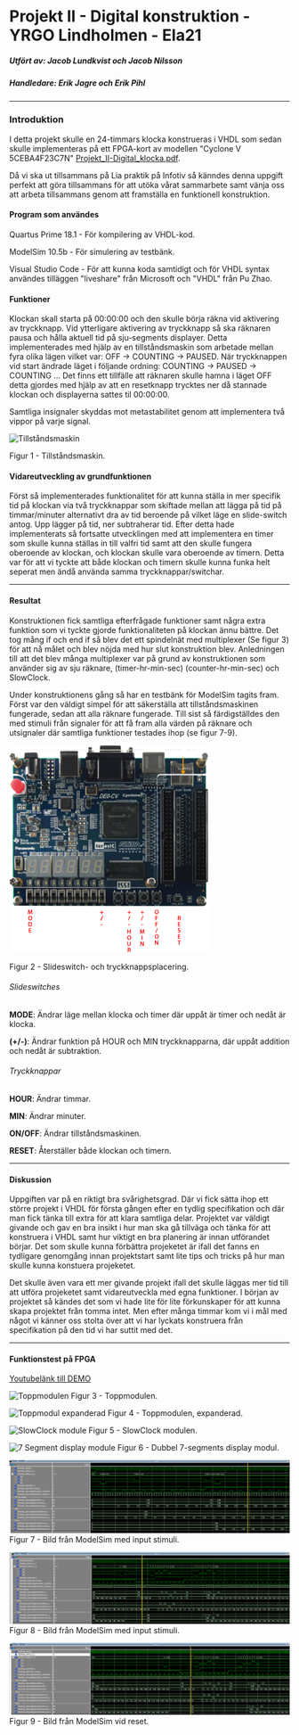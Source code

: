 # Projekt II - Digital konstruktion - YRGO Lindholmen - Ela21

##### Utfört av: Jacob Lundkvist och Jacob Nilsson
##### Handledare: Erik Jagre och Erik Pihl
*****

### Introduktion
I detta projekt skulle en 24-timmars klocka konstrueras i VHDL som sedan skulle implementeras på ett FPGA-kort av modellen "Cyclone V 5CEBA4F23C7N" <a href="https://github.com/Jalundkvist/VHDL_clock/blob/main/images/Projekt_II-Digital_klocka.pdf" target="_blank">Projekt_II-Digital_klocka.pdf</a>.

Då vi ska ut tillsammans på Lia praktik på Infotiv så känndes denna uppgift perfekt att göra tillsammans för att utöka vårat sammarbete samt vänja oss att arbeta tillsammans genom att framställa en funktionell konstruktion.

#### Program som användes
Quartus Prime 18.1 - För kompilering av VHDL-kod.

ModelSim 10.5b - För simulering av testbänk.

Visual Studio Code - För att kunna koda samtidigt och för VHDL syntax användes tilläggen "liveshare" från Microsoft och "VHDL" från Pu Zhao.

#### Funktioner
Klockan skall starta på 00:00:00 och den skulle börja räkna vid aktivering av tryckknapp.
Vid ytterligare aktivering av tryckknapp så ska räknaren pausa och hålla aktuell tid på sju-segments displayer. Detta implementerades med hjälp av en tillståndsmaskin som arbetade mellan fyra olika lägen vilket var: OFF -> COUNTING -> PAUSED. När tryckknappen vid start ändrade läget i följande ordning: COUNTING -> PAUSED -> COUNTING ... Det finns ett tillfälle att räknaren skulle hamna i läget OFF detta gjordes med hjälp av att en resetknapp trycktes ner då stannade klockan och displayerna sattes til 00:00:00.

Samtliga insignaler skyddas mot metastabilitet genom att implementera två vippor på varje signal.

![Tillståndsmaskin](https://github.com/Jalundkvist/VHDL_clock/blob/main/images/FSM.PNG?raw=true)

Figur 1 - Tillståndsmaskin.

#### Vidareutveckling av grundfunktionen
Först så implementerades funktionalitet för att kunna ställa in mer specifik tid på klockan via två tryckknappar som skiftade mellan att lägga på tid på timmar/minuter alternativt dra av tid beroende på vilket läge en slide-switch antog. Upp lägger på tid, ner subtraherar tid.
Efter detta hade implementerats så fortsatte utvecklingen med att implementera en timer som skulle kunna ställas in till valfri tid samt att den skulle fungera oberoende av klockan, och klockan skulle vara oberoende av timern. Detta var för att vi tyckte att både klockan och timern skulle kunna funka helt seperat men ändå använda samma tryckknappar/switchar.
****
#### Resultat
Konstruktionen fick samtliga efterfrågade funktioner samt några extra funktion som vi tyckte gjorde funktionaliteten på klockan ännu bättre. Det tog mång if och end if så blev det ett spindelnät med multiplexer (Se figur 3) för att nå målet och blev nöjda med hur slut konstruktion blev. Anledningen till att det blev många multiplexer var på grund av konstruktionen som använder sig av sju räknare, (timer-hr-min-sec) (counter-hr-min-sec) och SlowClock.  

Under konstruktionens gång så har en testbänk för ModelSim tagits fram. Först var den väldigt simpel för att säkerställa att tillståndsmaskinen fungerade, sedan att alla räknare fungerade. Till sist så färdigställdes den med stimuli från signaler för att få fram alla värden på räknare och utsignaler där samtliga funktioner testades ihop (se figur 7-9).

![Pin-layout](https://github.com/Jalundkvist/VHDL_Clock_school_project/blob/main/images/pinlayout.png?raw=true)

Figur 2 - Slideswitch- och tryckknappsplacering.

###### Slideswitches

**MODE**: Ändrar läge mellan klocka och timer där uppåt är timer och nedåt är klocka.

**(+/-)**: Ändrar funktion på HOUR och MIN tryckknapparna, där uppåt addition och nedåt är subtraktion.

###### Tryckknappar

**HOUR**: Ändrar timmar.

**MIN**: Ändrar minuter.

**ON/OFF**: Ändrar tillståndsmaskinen. 

**RESET**: Återställer både klockan och timern.

****

#### Diskussion
Uppgiften var på en riktigt bra svårighetsgrad. Där vi fick sätta ihop ett större projekt i VHDL för första gången efter en tydlig specifikation och där man fick tänka till extra för att klara samtliga delar. Projektet var väldigt givande och gav en bra insikt i hur man ska gå tillväga och tänka för att konstruera i VHDL samt hur viktigt en bra planering är innan utförandet börjar. Det som skulle kunna förbättra projeketet är ifall det fanns en tydligare genomgång innan projektstart samt lite tips och tricks på hur man skulle kunna konstuera projeketet. 

Det skulle även vara ett mer givande projekt ifall det skulle läggas mer tid till att utföra projeketet samt vidareutveckla med egna funktioner. I början av projektet så kändes det som vi hade lite för lite förkunskaper för att kunna skapa projektet från tomma intet. Men efter många timmar kom vi i mål med något vi känner oss stolta över att vi har lyckats konstruera från specifikation på den tid vi har suttit med det.
****

#### Funktionstest på FPGA
[Youtubelänk till DEMO](https://youtu.be/6Pa-1xnfTg0)

![Toppmodulen](https://github.com/Jalundkvist/VHDL_clock/blob/main/images/toppmodul.PNG?raw=true)
Figur 3 - Toppmodulen.

![Toppmodul expanderad](https://github.com/Jalundkvist/VHDL_clock/blob/main/images/topmodule_full.PNG?raw=true)
Figur 4 - Toppmodulen, expanderad.

![SlowClock module](https://github.com/Jalundkvist/VHDL_clock/blob/main/images/SlowClock.PNG?raw=true)
Figur 5 - SlowClock modulen.

![7 Segment display module](https://github.com/Jalundkvist/VHDL_clock/blob/main/images/displaymodules.PNG?raw=true)
Figur 6 - Dubbel 7-segments display modul.

![ModelSim1](https://github.com/Jalundkvist/VHDL_Clock_school_project/blob/main/images/Modelsim1.png?raw=true)
Figur 7 - Bild från ModelSim med input stimuli.

![Modelsim2](https://github.com/Jalundkvist/VHDL_Clock_school_project/blob/main/images/ModelSim2.png?raw=true)
Figur 8 - Bild från ModelSim med input stimuli.

![Modelsim3](https://github.com/Jalundkvist/VHDL_Clock_school_project/blob/main/images/ModelSim3.png?raw=true)
Figur 9 - Bild från ModelSim vid reset.


